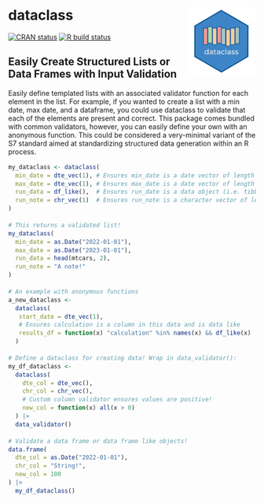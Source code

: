 # dataclass <img src='https://raw.githubusercontent.com/walkerjameschris/dataclass/main/logo.png' align="right" height="140" />

[![CRAN status](https://www.r-pkg.org/badges/version/dataclass)](https://cran.r-project.org/package=dataclass)
[![R build status](https://github.com/walkerjameschris/dataclass/workflows/R-CMD-check/badge.svg)](https://github.com/walkerjameschris/dataclass/actions?workflow=R-CMD-check)

## Easily Create Structured Lists or Data Frames with Input Validation

Easily define templated lists with an associated validator function
for each element in the list. For example, if you wanted to create a list
with a min date, max date, and a dataframe, you could use dataclass to
validate that each of the elements are present and correct. This package
comes bundled with common validators, however, you can easily define your
own with an anonymous function. This could be considered a very-minimal
variant of the S7 standard aimed at standardizing structured data generation
within an R process.

```r
my_dataclass <- dataclass(
  min_date = dte_vec(1), # Ensures min_date is a date vector of length 1
  max_date = dte_vec(1), # Ensures max_date is a date vector of length 1
  run_data = df_like(),  # Ensures run_date is a data object (i.e. tibble)
  run_note = chr_vec(1)  # Ensures run_note is a character vector of length 1
)

# This returns a validated list!
my_dataclass(
  min_date = as.Date("2022-01-01"),
  max_date = as.Date("2023-01-01"),
  run_data = head(mtcars, 2),
  run_note = "A note!"
)

# An example with anonymous functions
a_new_dataclass <-
  dataclass(
   start_date = dte_vec(1),
   # Ensures calculation is a column in this data and is data like
   results_df = function(x) "calculation" %in% names(x) && df_like(x)
  )

# Define a dataclass for creating data! Wrap in data_validator():
my_df_dataclass <-
  dataclass(
    dte_col = dte_vec(),
    chr_col = chr_vec(),
    # Custom column validator ensures values are positive!
    new_col = function(x) all(x > 0)
  ) |>
  data_validator()

# Validate a data frame or data frame like objects!
data.frame(
  dte_col = as.Date("2022-01-01"),
  chr_col = "String!",
  new_col = 100
) |>
  my_df_dataclass()
```

